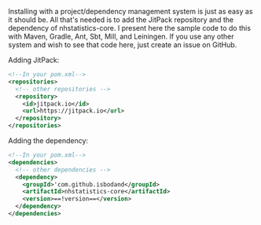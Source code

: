 Installing with a project/dependency management system is just as easy as it should be. 
All that's needed is to add the JitPack repository and the dependency of nhstatistics-core. I present here the sample code
to do this with Maven, Gradle, Ant, Sbt, Mill, and Leiningen. If you use any other system and wish to see that code here, just create an issue 
on GitHub.

Adding JitPack:  
```xml
<!--In your pom.xml-->
<repositories>
  <!-- other repositories -->
  <repository>
    <id>jitpack.io</id>
    <url>https://jitpack.io</url>
  </repository>
</repositories>
```
Adding the dependency:  
```xml
<!--In your pom.xml-->
<dependencies>
  <!-- other dependencies -->
  <dependency>
    <groupId>'com.github.isbodand</groupId>
    <artifactId>nhstatistics-core</artifactId>
    <version>==!version==</version>
  </dependency>
</dependencies>
```
